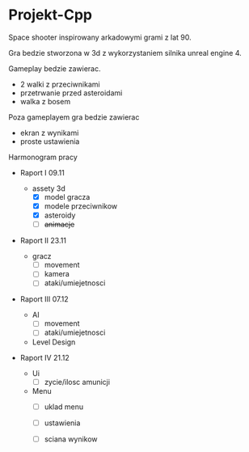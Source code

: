 # Projekt-Cpp

Space shooter inspirowany arkadowymi grami z lat 90.

Gra bedzie stworzona w 3d z wykorzystaniem silnika unreal engine 4.

Gameplay bedzie zawierac.
   - 2 walki z przeciwnikami
   - przetrwanie przed asteroidami
   - walka z bosem
 
 Poza gameplayem gra bedzie zawierac 
   - ekran z wynikami
   - proste ustawienia


Harmonogram pracy
   - Raport I     09.11
       - assety 3d
           - [x] model gracza
           - [x] modele przeciwnikow
           - [x] asteroidy
           - [ ] <del>animacje</del>
 
   - Raport II    23.11
       - gracz
           - [ ] movement
           - [ ] kamera
           - [ ] ataki/umiejetnosci
      
   - Raport III   07.12
       - AI
           - [ ] movement
           - [ ] ataki/umiejetnosci
       - Level Design

     
   - Raport IV    21.12
       - Ui
           - [ ] zycie/ilosc amunicji
       - Menu
           - [ ] uklad menu
           - [ ] ustawienia
           - [ ] sciana wynikow
       
